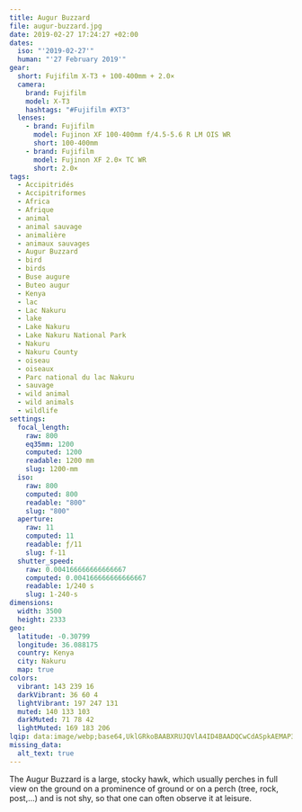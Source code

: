 ```yaml
---
title: Augur Buzzard
file: augur-buzzard.jpg
date: 2019-02-27 17:24:27 +02:00
dates:
  iso: "'2019-02-27'"
  human: "'27 February 2019'"
gear:
  short: Fujifilm X-T3 + 100-400mm + 2.0×
  camera:
    brand: Fujifilm
    model: X-T3
    hashtags: "#Fujifilm #XT3"
  lenses:
    - brand: Fujifilm
      model: Fujinon XF 100-400mm f/4.5-5.6 R LM OIS WR
      short: 100-400mm
    - brand: Fujifilm
      model: Fujinon XF 2.0× TC WR
      short: 2.0×
tags:
  - Accipitridés
  - Accipitriformes
  - Africa
  - Afrique
  - animal
  - animal sauvage
  - animalière
  - animaux sauvages
  - Augur Buzzard
  - bird
  - birds
  - Buse augure
  - Buteo augur
  - Kenya
  - lac
  - Lac Nakuru
  - lake
  - Lake Nakuru
  - Lake Nakuru National Park
  - Nakuru
  - Nakuru County
  - oiseau
  - oiseaux
  - Parc national du lac Nakuru
  - sauvage
  - wild animal
  - wild animals
  - wildlife
settings:
  focal_length:
    raw: 800
    eq35mm: 1200
    computed: 1200
    readable: 1200 mm
    slug: 1200-mm
  iso:
    raw: 800
    computed: 800
    readable: "800"
    slug: "800"
  aperture:
    raw: 11
    computed: 11
    readable: ƒ/11
    slug: f-11
  shutter_speed:
    raw: 0.004166666666666667
    computed: 0.004166666666666667
    readable: 1/240 s
    slug: 1-240-s
dimensions:
  width: 3500
  height: 2333
geo:
  latitude: -0.30799
  longitude: 36.088175
  country: Kenya
  city: Nakuru
  map: true
colors:
  vibrant: 143 239 16
  darkVibrant: 36 60 4
  lightVibrant: 197 247 131
  muted: 140 133 103
  darkMuted: 71 78 42
  lightMuted: 169 183 206
lqip: data:image/webp;base64,UklGRkoBAABXRUJQVlA4ID4BAADQCwCdASpkAEMAP3Gkx1w0v6e+MHK7w/AuCWVtf13R6MzDEKq2AlIwSbPdeE/h9cf5Ia8n0EPQpmxUAfU0d1CJUeg+0+mVHQZerT8gKaH3RkKx2MUXH7OF22/CtgVrj2z1iv2E63lAAP7iNcl1A6tz6zibo14RtMk2F8HduWoToJn9Vlr/t+7wGmO0W4vLvyE2WvO5rQSpj7JmnUoLgHsPENaVhuUgIKMak7wPaaElbncK/MODEyOruIclqPugBKXpMm0ZavAGsNkolMuVJyHe6jpxvFjbuBFErzEQ7/ySVD5Vi+pf3qlujmjq0bM8KwoP9VxJD2542lTWJt1/NT5rh+xv7h9Ji4ygOztpuWZnt09xxBfw2AMqzqFDDLm6MrW4xA82gPtTIUOIHJKWPdZadcGwLylbnpGCRZ9AAAA=
missing_data:
  alt_text: true
---
```


The Augur Buzzard is a large, stocky hawk, which usually perches in full view on the ground on a prominence of ground or on a perch (tree, rock, post,…) and is not shy, so that one can often observe it at leisure.
